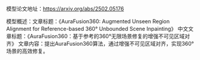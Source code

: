 模型论文地址：https://arxiv.org/abs/2502.05176

模型概述：文章标题：《AuraFusion360: Augmented Unseen Region Alignment for Reference-based 360° Unbounded Scene Inpainting》
中文文章标题：《AuraFusion360：基于参考的360°无限场景修复的增强不可见区域对齐》
文章内容：提出AuraFusion360算法，通过增强不可见区域对齐，实现360°场景的高效修复。
